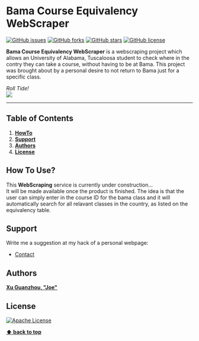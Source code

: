 # Bama Course Equivalency WebScraper
[![GitHub issues](https://img.shields.io/github/issues/joexu22/BamaWebScraper.svg?style=plastic)](https://github.com/joexu22/BamaWebScraper/issues)
[![GitHub forks](https://img.shields.io/github/forks/joexu22/BamaWebScraper.svg?style=plastic)](https://github.com/joexu22/BamaWebScraper/network)
[![GitHub stars](https://img.shields.io/github/stars/joexu22/BamaWebScraper.svg?style=plastic)](https://github.com/joexu22/BamaWebScraper/stargazers)
[![GitHub license](https://img.shields.io/badge/license-Apache%202-blue.svg?style=plastic)](https://raw.githubusercontent.com/joexu22/BamaWebScraper/master/LICENSE)

**Bama Course Equivalency WebScraper** is a webscraping project which allows an University of Alabama, Tuscaloosa student to check where in the contry they can take a course, without having to be at Bama. This project was brought about by a personal desire to not return to Bama just for a specific class.

*Roll Tide!*  
[![](http://via.placeholder.com/350x150)](https://ssb.ua.edu/pls/PROD/rtstreq.P_Searchtype)

---

## Table of Contents

1. **[HowTo](#how-to-use)**
2. **[Support](#support)**
3. **[Authors](#authors)**
4. **[License](#license)**

## How To Use?

This **WebScraping** service is currently under construction...  
It will be made available once the product is finished. The idea is that the user can simply enter in the course ID for the bama class and it will automatically search for all relavant classes in the country, as listed on the equivalency table.

## Support

Write me a suggestion at my hack of a personal webpage:

* [Contact](www.xuguanzhou.com)

## Authors

**[Xu Guanzhou, "Joe"](https://github.com/joexu22/BamaWebScraper)**

## License

[![Apache License](http://via.placeholder.com/200x200)](http://www.apache.org/licenses/)

**[⬆ back to top](#table-of-contents)**
